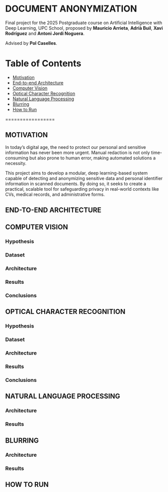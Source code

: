 # DOCUMENT ANONYMIZATION
Final project for the 2025 Postgraduate course on Artificial Intelligence with Deep Learning, UPC School, proposed by **Mauricio Arrieta**, **Adrià Buil**, **Xavi Rodríguez** and **Antoni Jordi Noguera**. 

Advised by **Pol Caselles**.

Table of Contents
=================


  * [Motivation](#motivation)
  * [End-to-end Architecture](#architecture)
  * [Computer Vision](#computer-vision)
  * [Optical Character Recognition](#optical-character-recognition)
  * [Natural Language Processing](#natural-language-processing)
  * [Blurring](#blurring)
  * [How to Run](#how-to-run)


=================

## MOTIVATION

In today’s digital age, the need to protect our personal and sensitive information has never been more urgent. Manual redaction is not only time-consuming but also prone to human error, making automated solutions a necessity. 

This project aims to develop a modular, deep learning-based system capable of detecting and anonymizing sensitive data and personal identifier information in scanned documents. By doing so, it seeks to create a practical, scalable tool for safeguarding privacy in real-world contexts like CVs, medical records, and administrative forms.

## END-TO-END ARCHITECTURE

## COMPUTER VISION

### Hypothesis
### Dataset
### Architecture
### Results 
### Conclusions

## OPTICAL CHARACTER RECOGNITION

### Hypothesis
### Dataset
### Architecture
### Results 
### Conclusions

## NATURAL LANGUAGE PROCESSING

### Architecture
### Results

## BLURRING

### Architecture
### Results

## HOW TO RUN
